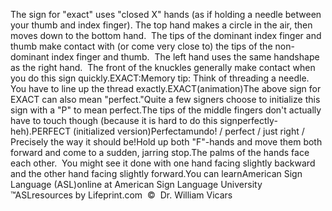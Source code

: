 The sign for "exact" uses "closed X" hands (as if holding a needle 
			between your thumb and index finger). The top hand makes a circle in the air, then 
			moves down to the bottom hand.  The tips of the dominant index finger and thumb make contact with 
			(or come very close to)
  the tips of the non-dominant index finger and thumb.  The left hand uses the same
  handshape as the right hand.  The front of the knuckles generally make 
			contact when you do this sign quickly.EXACT:Memory tip:
  Think of threading a needle.  You have to line up the thread exactly.EXACT(animation)The above sign for EXACT can also mean "perfect."Quite a few signers choose to initialize this sign with a "P" to mean 
	perfect.The tips of the middle fingers don't actually have to touch though (because 
	it is hard to do this signperfectly- heh).PERFECT (initialized version)Perfectamundo! / perfect / just right / Precisely the way it 
			should be!Hold up both "F"-hands and move them both forward and come to a 
			sudden, jarring stop.The palms of the hands face each other.  You might see it done 
			with one hand facing slightly backward and the other hand facing 
			slightly forward.You can learnAmerican Sign Language (ASL)online at American Sign Language University ™ASLresources by Lifeprint.com  ©  Dr. William Vicars